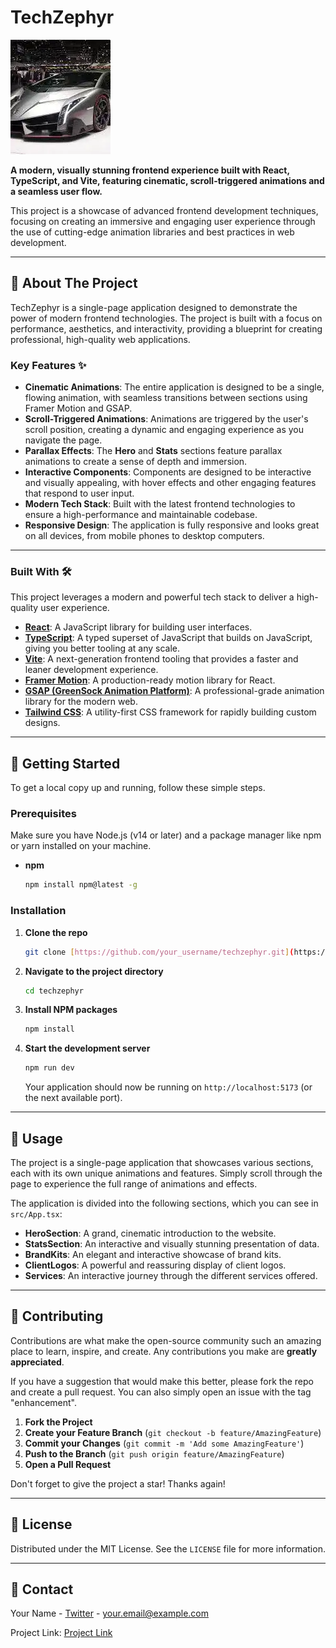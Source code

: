 # TechZephyr

![TechZephyr Hero Section](src/next/image.png)

**A modern, visually stunning frontend experience built with React, TypeScript, and Vite, featuring cinematic, scroll-triggered animations and a seamless user flow.**

This project is a showcase of advanced frontend development techniques, focusing on creating an immersive and engaging user experience through the use of cutting-edge animation libraries and best practices in web development.

---

## 🚀 About The Project

TechZephyr is a single-page application designed to demonstrate the power of modern frontend technologies. The project is built with a focus on performance, aesthetics, and interactivity, providing a blueprint for creating professional, high-quality web applications.

### Key Features ✨

* **Cinematic Animations**: The entire application is designed to be a single, flowing animation, with seamless transitions between sections using Framer Motion and GSAP.
* **Scroll-Triggered Animations**: Animations are triggered by the user's scroll position, creating a dynamic and engaging experience as you navigate the page.
* **Parallax Effects**: The **Hero** and **Stats** sections feature parallax animations to create a sense of depth and immersion.
* **Interactive Components**: Components are designed to be interactive and visually appealing, with hover effects and other engaging features that respond to user input.
* **Modern Tech Stack**: Built with the latest frontend technologies to ensure a high-performance and maintainable codebase.
* **Responsive Design**: The application is fully responsive and looks great on all devices, from mobile phones to desktop computers.

---

### Built With 🛠️

This project leverages a modern and powerful tech stack to deliver a high-quality user experience.

* **[React](https://reactjs.org/)**: A JavaScript library for building user interfaces.
* **[TypeScript](https://www.typescriptlang.org/)**: A typed superset of JavaScript that builds on JavaScript, giving you better tooling at any scale.
* **[Vite](https://vitejs.dev/)**: A next-generation frontend tooling that provides a faster and leaner development experience.
* **[Framer Motion](https://www.framer.com/motion/)**: A production-ready motion library for React.
* **[GSAP (GreenSock Animation Platform)](https://greensock.com/gsap/)**: A professional-grade animation library for the modern web.
* **[Tailwind CSS](https://tailwindcss.com/)**: A utility-first CSS framework for rapidly building custom designs.

---

## 🏁 Getting Started

To get a local copy up and running, follow these simple steps.

### Prerequisites

Make sure you have Node.js (v14 or later) and a package manager like npm or yarn installed on your machine.

* **npm**
    ```sh
    npm install npm@latest -g
    ```

### Installation

1.  **Clone the repo**
    ```sh
    git clone [https://github.com/your_username/techzephyr.git](https://github.com/your_username/techzephyr.git)
    ```
2.  **Navigate to the project directory**
    ```sh
    cd techzephyr
    ```
3.  **Install NPM packages**
    ```sh
    npm install
    ```
4.  **Start the development server**
    ```sh
    npm run dev
    ```
    Your application should now be running on `http://localhost:5173` (or the next available port).

---

## 🎈 Usage

The project is a single-page application that showcases various sections, each with its own unique animations and features. Simply scroll through the page to experience the full range of animations and effects.

The application is divided into the following sections, which you can see in `src/App.tsx`:

* **HeroSection**: A grand, cinematic introduction to the website.
* **StatsSection**: An interactive and visually stunning presentation of data.
* **BrandKits**: An elegant and interactive showcase of brand kits.
* **ClientLogos**: A powerful and reassuring display of client logos.
* **Services**: An interactive journey through the different services offered.

---

## 🤝 Contributing

Contributions are what make the open-source community such an amazing place to learn, inspire, and create. Any contributions you make are **greatly appreciated**.

If you have a suggestion that would make this better, please fork the repo and create a pull request. You can also simply open an issue with the tag "enhancement".

1.  **Fork the Project**
2.  **Create your Feature Branch** (`git checkout -b feature/AmazingFeature`)
3.  **Commit your Changes** (`git commit -m 'Add some AmazingFeature'`)
4.  **Push to the Branch** (`git push origin feature/AmazingFeature`)
5.  **Open a Pull Request**

Don't forget to give the project a star! Thanks again!

---

## 📜 License

Distributed under the MIT License. See the `LICENSE` file for more information.

---

## 📧 Contact

Your Name - [Twitter]([https://twitter.com/your_twitter_handle](https://x.com/arin4427)) - your.email@example.com

Project Link: [Project Link]((https://techzephyr-git-main-arins-projects-7185cfde.vercel.app/))
